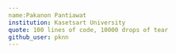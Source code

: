 ```yaml
---
name:Pakanon Pantiawat
institution: Kasetsart University
quote: 100 lines of code, 10000 drops of tear
github_user: pknn
---
```

